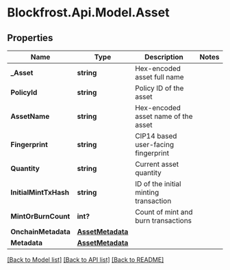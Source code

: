 # Blockfrost.Api.Model.Asset
## Properties

Name | Type | Description | Notes
------------ | ------------- | ------------- | -------------
**_Asset** | **string** | Hex-encoded asset full name | 
**PolicyId** | **string** | Policy ID of the asset | 
**AssetName** | **string** | Hex-encoded asset name of the asset | 
**Fingerprint** | **string** | CIP14 based user-facing fingerprint | 
**Quantity** | **string** | Current asset quantity | 
**InitialMintTxHash** | **string** | ID of the initial minting transaction | 
**MintOrBurnCount** | **int?** | Count of mint and burn transactions | 
**OnchainMetadata** | [**AssetMetadata**](AssetMetadata.md) |  | 
**Metadata** | [**AssetMetadata**](AssetMetadata.md) |  | 

[[Back to Model list]](../README.md#documentation-for-models) [[Back to API list]](../README.md#documentation-for-api-endpoints) [[Back to README]](../README.md)


